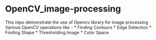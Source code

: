 # OpenCV_image-processing
This repo demonstrate the use of Opencv library for image processing
Various OpenCV operations like -
      * Finding Contours
      * Edge Detection
      * Finding Shape
      * Thresholding Image
      * Color Space
